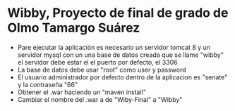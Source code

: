 # Wibby, Proyecto de final de grado de Olmo Tamargo Suárez  
- Pare ejecutar la aplicación es necesario un servidor tomcat 8 y un servidor mysql con un una base de datos creada que se llame "wibby" el servidor debe estar el el puerto por defecto, el 3306  
- La base de datos debe usar "root" como user y password  
- El usuario administrador por defecto dentro de la aplicacion es "senate" y la contraseña "66"  
- Obtener el .war haciendo un "maven install" 
- Cambiar el nombre del .war a de "Wiby-Final" a "Wibby"

